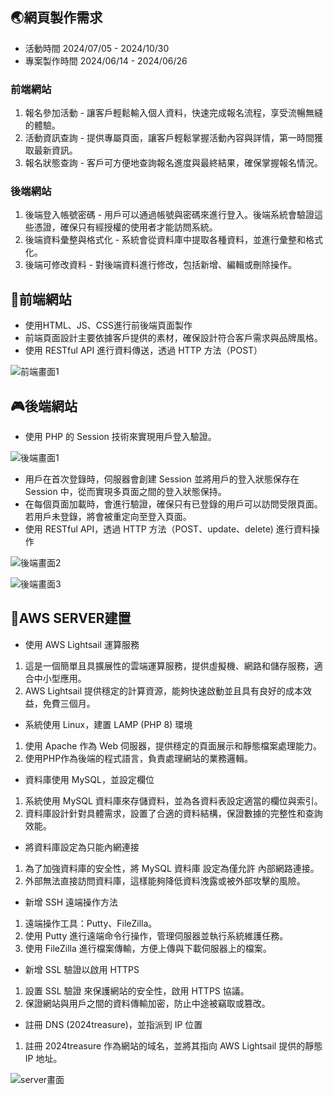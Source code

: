 ## 🌏網頁製作需求
- 活動時間 2024/07/05 - 2024/10/30
- 專案製作時間  2024/06/14 - 2024/06/26
### 前端網站
1. 報名參加活動 - 讓客戶輕鬆輸入個人資料，快速完成報名流程，享受流暢無縫的體驗。
2. 活動資訊查詢 - 提供專屬頁面，讓客戶輕鬆掌握活動內容與詳情，第一時間獲取最新資訊。
3. 報名狀態查詢 - 客戶可方便地查詢報名進度與最終結果，確保掌握報名情況。
### 後端網站
1. 後端登入帳號密碼 - 用戶可以通過帳號與密碼來進行登入。後端系統會驗證這些憑證，確保只有經授權的使用者才能訪問系統。
2. 後端資料彙整與格式化 - 系統會從資料庫中提取各種資料，並進行彙整和格式化。
3. 後端可修改資料 - 對後端資料進行修改，包括新增、編輯或刪除操作。
## 📖前端網站
- 使用HTML、JS、CSS進行前後端頁面製作
- 前端頁面設計主要依據客戶提供的素材，確保設計符合客戶需求與品牌風格。
- 使用 RESTful API 進行資料傳送，透過 HTTP 方法（POST）

![前端畫面1](https://plum-romantic-goldfish-871.mypinata.cloud/ipfs/QmckoxDd9JRAbPhvSLgsF3FMNgk1NeNovYxcYxofedqUBQ/index1.png "前端畫面1")
## 🎮後端網站
- 使用 PHP 的 Session 技術來實現用戶登入驗證。

![後端畫面1](https://plum-romantic-goldfish-871.mypinata.cloud/ipfs/QmckoxDd9JRAbPhvSLgsF3FMNgk1NeNovYxcYxofedqUBQ/admin1.png "後端畫面1")
- 用戶在首次登錄時，伺服器會創建 Session 並將用戶的登入狀態保存在 Session 中，從而實現多頁面之間的登入狀態保持。
- 在每個頁面加載時，會進行驗證，確保只有已登錄的用戶可以訪問受限頁面。若用戶未登錄，將會被重定向至登入頁面。
- 使用 RESTful API，透過 HTTP 方法（POST、update、delete) 進行資料操作

![後端畫面2](https://plum-romantic-goldfish-871.mypinata.cloud/ipfs/QmckoxDd9JRAbPhvSLgsF3FMNgk1NeNovYxcYxofedqUBQ/admin2.png "後端畫面2")

![後端畫面3](https://plum-romantic-goldfish-871.mypinata.cloud/ipfs/QmckoxDd9JRAbPhvSLgsF3FMNgk1NeNovYxcYxofedqUBQ/admin4.png "後端畫面3")

## 🎰AWS SERVER建置
- 使用 AWS Lightsail 運算服務
1. 這是一個簡單且具擴展性的雲端運算服務，提供虛擬機、網路和儲存服務，適合中小型應用。
2. AWS Lightsail 提供穩定的計算資源，能夠快速啟動並且具有良好的成本效益，免費三個月。

- 系統使用 Linux，建置 LAMP (PHP 8) 環境
1. 使用 Apache 作為 Web 伺服器，提供穩定的頁面展示和靜態檔案處理能力。
2. 使用PHP作為後端的程式語言，負責處理網站的業務邏輯。

- 資料庫使用 MySQL，並設定欄位
1. 系統使用 MySQL 資料庫來存儲資料，並為各資料表設定適當的欄位與索引。
2. 資料庫設計針對具體需求，設置了合適的資料結構，保證數據的完整性和查詢效能。

- 將資料庫設定為只能內網連接
1. 為了加強資料庫的安全性，將 MySQL 資料庫 設定為僅允許 內部網路連接。
2. 外部無法直接訪問資料庫，這樣能夠降低資料洩露或被外部攻擊的風險。

- 新增 SSH 遠端操作方法
1. 遠端操作工具：Putty、FileZilla。
2. 使用 Putty 進行遠端命令行操作，管理伺服器並執行系統維護任務。
3. 使用 FileZilla 進行檔案傳輸，方便上傳與下載伺服器上的檔案。

- 新增 SSL 驗證以啟用 HTTPS
1. 設置 SSL 驗證 來保護網站的安全性，啟用 HTTPS 協議。
2. 保證網站與用戶之間的資料傳輸加密，防止中途被竊取或篡改。

- 註冊 DNS (2024treasure)，並指派到 IP 位置
1. 註冊 2024treasure 作為網站的域名，並將其指向 AWS Lightsail 提供的靜態 IP 地址。

![server畫面](https://plum-romantic-goldfish-871.mypinata.cloud/ipfs/QmckoxDd9JRAbPhvSLgsF3FMNgk1NeNovYxcYxofedqUBQ/lightstail.png "server畫面")
